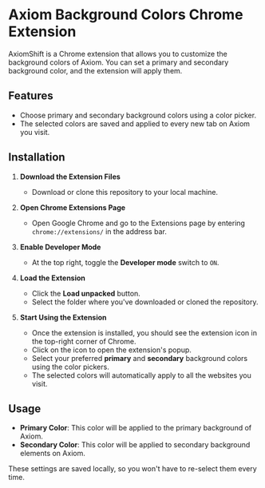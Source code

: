 # Axiom Background Colors Chrome Extension

AxiomShift is a Chrome extension that allows you to customize the background colors of Axiom. You can set a primary and secondary background color, and the extension will apply them.

## Features
- Choose primary and secondary background colors using a color picker.
- The selected colors are saved and applied to every new tab on Axiom you visit.

## Installation

1. **Download the Extension Files**
   - Download or clone this repository to your local machine.

2. **Open Chrome Extensions Page**
   - Open Google Chrome and go to the Extensions page by entering `chrome://extensions/` in the address bar.
   
3. **Enable Developer Mode**
   - At the top right, toggle the **Developer mode** switch to `ON`.

4. **Load the Extension**
   - Click the **Load unpacked** button.
   - Select the folder where you've downloaded or cloned the repository.

5. **Start Using the Extension**
   - Once the extension is installed, you should see the extension icon in the top-right corner of Chrome.
   - Click on the icon to open the extension's popup.
   - Select your preferred **primary** and **secondary** background colors using the color pickers.
   - The selected colors will automatically apply to all the websites you visit.

## Usage

- **Primary Color**: This color will be applied to the primary background of Axiom.
- **Secondary Color**: This color will be applied to secondary background elements on Axiom.
  
These settings are saved locally, so you won't have to re-select them every time.